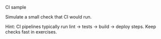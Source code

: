 CI sample

Simulate a small check that CI would run.

Hint: CI pipelines typically run lint -> tests -> build -> deploy steps. Keep checks fast in exercises.

